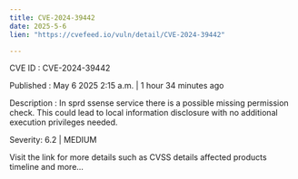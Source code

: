 ```yaml
---
title: CVE-2024-39442
date: 2025-5-6
lien: "https://cvefeed.io/vuln/detail/CVE-2024-39442"

---
```


CVE ID : CVE-2024-39442

Published :  May 6
2025
2:15 a.m. | 1 hour
34 minutes ago

Description : In sprd ssense service
there is a possible missing permission check. This could lead to local information disclosure with no additional execution privileges needed.

Severity: 6.2 | MEDIUM

Visit the link for more details
such as CVSS details
affected products
timeline
and more...
